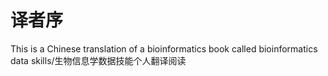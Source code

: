 # 译者序

This is a Chinese translation of a bioinformatics book called bioinformatics data skills/生物信息学数据技能个人翻译阅读
